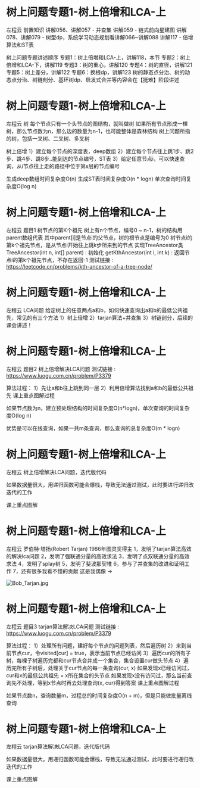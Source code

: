 <!-- Slide number: 1 -->
# 树上问题专题1-树上倍增和LCA-上
左程云
前置知识
讲解056、讲解057 - 并查集
讲解059 - 链式前向星建图
讲解078、讲解079 - 树型dp，系统学习动态规划看讲解066~讲解088
讲解117 - 倍增算法和ST表

树上问题专题讲述顺序
专题1：树上倍增和LCA-上，讲解118，本节
专题2：树上倍增和LCA-下，讲解119
专题3：树的重心，讲解120
专题4：树的直径，讲解121
专题5：树上差分，讲解122
专题6：换根dp，讲解123
树的静态点分治、树的动态点分治、树链剖分、基环树dp、启发式合并等内容会在【挺难】阶段讲述

<!-- Slide number: 2 -->
# 树上问题专题1-树上倍增和LCA-上
左程云
树
每个节点只有一个头节点的图结构，就叫做树
如果所有节点形成一棵树，那么节点数为n，那么边的数量为n-1，也可能整体是森林结构
树上问题所指的树，包括一叉树、二叉树、多叉树

树上倍增
1）建立每个节点的深度表，deep数组
2）建立每个节点往上跳1步、跳2步、跳4步、跳8步..能到达的节点编号，ST表
3）给定任意节点i，可以快速查询，从i节点往上走的路径中位于第s层的节点编号

生成deep数组时间复杂度O(n)
生成ST表时间复杂度O(n * logn)
单次查询时间复杂度O(log n)

<!-- Slide number: 3 -->
# 树上问题专题1-树上倍增和LCA-上
左程云
题目1
树节点的第K个祖先
树上有n个节点，编号0 ~ n-1，树的结构用parent数组代表
其中parent[i]是节点i的父节点，树的根节点是编号为0
树节点i的第k个祖先节点，是从节点i开始往上跳k步所来到的节点
实现TreeAncestor类
TreeAncestor(int n, int[] parent) : 初始化
getKthAncestor(int i, int k) : 返回节点i的第k个祖先节点，不存在返回-1
测试链接 : https://leetcode.cn/problems/kth-ancestor-of-a-tree-node/

<!-- Slide number: 4 -->
# 树上问题专题1-树上倍增和LCA-上
左程云
LCA问题
给定树上的任意两点a和b，如何快速查询出a和b的最低公共祖先，常见的有三个方法
1）树上倍增
2）tarjan算法+并查集
3）树链剖分，后续的课会讲述！

<!-- Slide number: 5 -->
# 树上问题专题1-树上倍增和LCA-上
左程云
题目2
树上倍增解决LCA问题
测试链接 : https://www.luogu.com.cn/problem/P3379

算法过程：
1）先让a和b往上跳到同一层
2）利用倍增算法找到a和b的最低公共祖先
课上重点图解过程

如果节点数为n，建立预处理结构的时间复杂度O(n*logn)，单次查询的时间复杂度O(log n)

优势是可以在线查询，如果一共m条查询，那么查询的总复杂度O(m * logn)

<!-- Slide number: 6 -->
# 树上问题专题1-树上倍增和LCA-上
左程云
树上倍增解决LCA问题，迭代版代码

如果数据量很大，用递归函数可能会爆栈，导致无法通过测试，此时要进行递归改迭代的工作

课上重点图解

<!-- Slide number: 7 -->
# 树上问题专题1-树上倍增和LCA-上
左程云
罗伯特·塔扬(Robert Tarjan)
1986年图灵奖得主
1，发明了tarjan算法高效的解决lca问题
2，发明了强联通分量的高效求法
3，发明了点双联通分量的高效求法
4，发明了splay树
5，发明了斐波那契堆
6，参与了并查集的改进和证明工作
7，还有很多我看不懂的贡献
                               这是我偶像 ->

![Bob_Tarjan.jpg](Bob_Tarjanjpg.jpg)

<!-- Slide number: 8 -->
# 树上问题专题1-树上倍增和LCA-上
左程云
题目3
tarjan算法解决LCA问题
测试链接 : https://www.luogu.com.cn/problem/P3379

算法过程：
1）处理所有问题，建好每个节点的问题列表，然后遍历树
2）来到当前节点cur，令visited[cur] = true，表示当前节点已经访问
3）遍历cur的所有子树，每棵子树遍历完都和cur节点合并成一个集合，集合设置cur做头节点
4）遍历完所有子树后，处理关于cur节点的每一条查询(cur, x)
   如果发现x已经访问过，cur和x的最低公共祖先 = x所在集合的头节点
   如果发现x没有访问过，那么当前查询先不处理，等到x节点时再去处理查询(x, cur)得到答案
课上重点图解过程

如果节点数n，查询数量m，过程总的时间复杂度O(n + m)，但是只能做批量离线查询

<!-- Slide number: 9 -->
# 树上问题专题1-树上倍增和LCA-上
左程云
tarjan算法解决LCA问题，迭代版代码

如果数据量很大，用递归函数可能会爆栈，导致无法通过测试，此时要进行递归改迭代的工作

课上重点图解